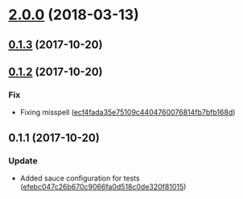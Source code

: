 <a name="2.0.0"></a>
# [2.0.0](https://github.com/advanced-rest-client/cookie-details/compare/1.0.0...2.0.0) (2018-03-13)




<a name="0.1.3"></a>
## [0.1.3](https://github.com/advanced-rest-client/cookie-details/compare/0.1.2...0.1.3) (2017-10-20)




<a name="0.1.2"></a>
## [0.1.2](https://github.com/advanced-rest-client/cookie-details/compare/0.1.1...0.1.2) (2017-10-20)


### Fix

* Fixing misspell ([ecf4fada35e75109c4404760076814fb7bfb168d](https://github.com/advanced-rest-client/cookie-details/commit/ecf4fada35e75109c4404760076814fb7bfb168d))



<a name="0.1.1"></a>
## 0.1.1 (2017-10-20)


### Update

* Added sauce configuration for tests ([efebc047c26b670c9066fa0d518c0de320f81015](https://github.com/advanced-rest-client/cookie-details/commit/efebc047c26b670c9066fa0d518c0de320f81015))



